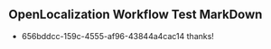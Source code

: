 ## OpenLocalization Workflow Test MarkDown
* 656bddcc-159c-4555-af96-43844a4cac14 thanks!

<!--HONumber=Aug16_HO5-->


